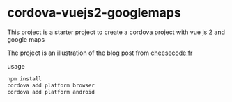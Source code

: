 # cordova-vuejs2-googlemaps
This project is a starter project to create a cordova project with vue js 2 and google maps

The project is an illustration of the blog post from [cheesecode.fr](http://cheesecode.fr/creer-une-application-mobile-avec-vue-js-2-et-cordova/)

usage 
```bash
npm install
cordova add platform browser
cordova add platform android
```

